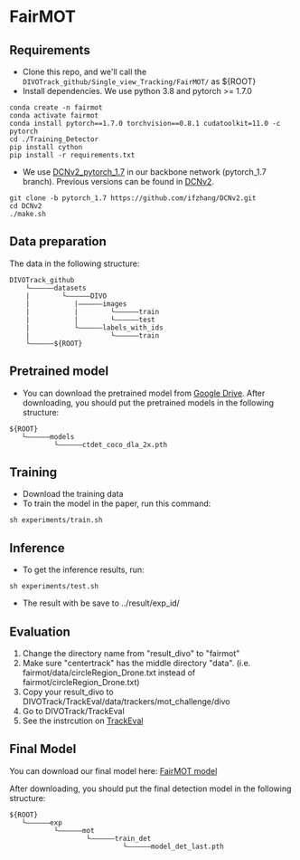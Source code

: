 # FairMOT
## Requirements

* Clone this repo, and we'll call the `DIVOTrack_github/Single_view_Tracking/FairMOT/` as ${ROOT}
* Install dependencies. We use python 3.8 and pytorch >= 1.7.0
```
conda create -n fairmot
conda activate fairmot
conda install pytorch==1.7.0 torchvision==0.8.1 cudatoolkit=11.0 -c pytorch
cd ./Training_Detector
pip install cython
pip install -r requirements.txt
```
* We use [DCNv2_pytorch_1.7](https://github.com/ifzhang/DCNv2/tree/pytorch_1.7) in our backbone network (pytorch_1.7 branch). Previous versions can be found in [DCNv2](https://github.com/CharlesShang/DCNv2).
```
git clone -b pytorch_1.7 https://github.com/ifzhang/DCNv2.git
cd DCNv2
./make.sh
```

## Data preparation
The data in the following structure:
```
DIVOTrack_github
    └——————datasets
    |        └——————DIVO
    |           |——————images
    |           |        └——————train
    |           |        └——————test
    |           └——————labels_with_ids
    |                    └——————train
    └——————${ROOT}
```

## Pretrained model
* You can download the pretrained model from [Google Drive](https://drive.google.com/file/d/1KIJMI6dUdXQrFqRxRZyfUDyi_8b2BnUO/view?usp=sharing).
After downloading, you should put the pretrained models in the following structure:
```
${ROOT}
   └——————models
           └——————ctdet_coco_dla_2x.pth
```

## Training

* Download the training data
* To train the model in the paper, run this command:

```train
sh experiments/train.sh
```

## Inference
* To get the inference results, run:

```test
sh experiments/test.sh
```
* The result with be save to ../result/exp_id/

## Evaluation
1. Change the directory name from "result_divo" to "fairmot"
2. Make sure "centertrack" has the middle directory "data". (i.e. fairmot/data/circleRegion_Drone.txt instead of fairmot/circleRegion_Drone.txt)
3. Copy your result_divo to DIVOTrack/TrackEval/data/trackers/mot_challenge/divo
4. Go to DIVOTrack/TrackEval
5. See the instrcution on [TrackEval](https://github.com/shengyuhao/DIVOTrack/tree/main/TrackEval)

## Final Model

You can download our final model here: [FairMOT model](https://drive.google.com/file/d/1_Pf8Yet-VS6peDXBGddO73npcbSaEh3E/view?usp=sharing)

After downloading, you should put the final detection model in the following structure:
```
${ROOT}
   └——————exp
           └——————mot
                   └——————train_det
                            └——————model_det_last.pth

```


